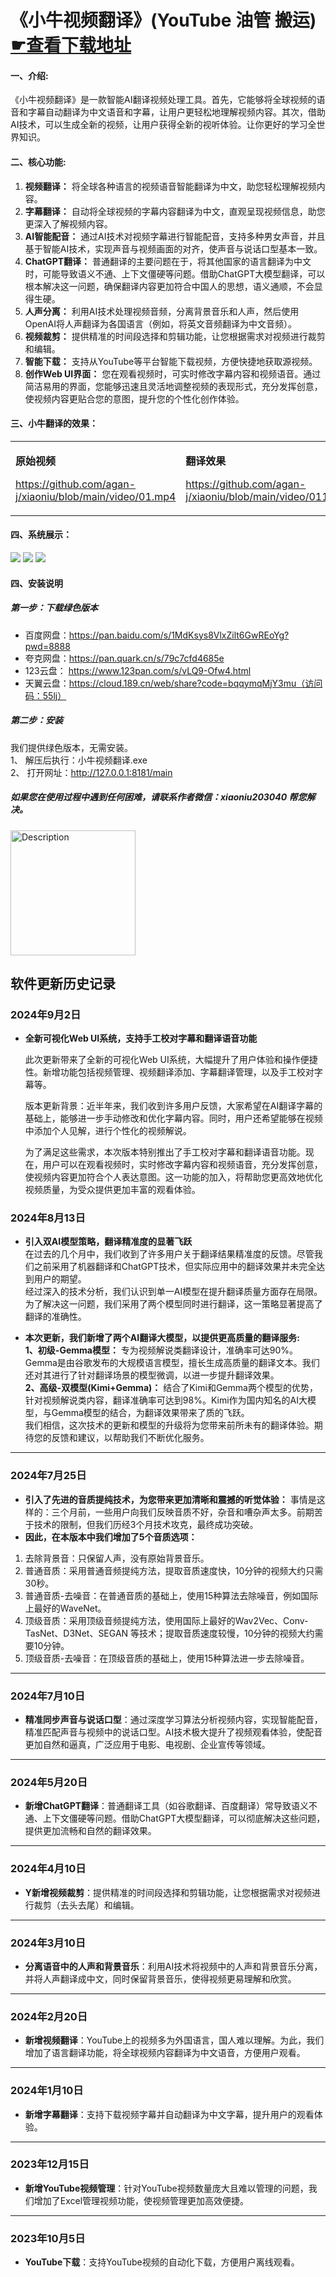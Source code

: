 # 《小牛视频翻译》(YouTube 油管 搬运) [☛查看下载地址](https://github.com/agan-j/xiaoniu?tab=readme-ov-file#%E5%9B%9B%E5%AE%89%E8%A3%85%E8%AF%B4%E6%98%8E)
#### 一、介绍:

《小牛视频翻译》是一款智能AI翻译视频处理工具。首先，它能够将全球视频的语音和字幕自动翻译为中文语音和字幕，让用户更轻松地理解视频内容。其次，借助AI技术，可以生成全新的视频，让用户获得全新的视听体验。让你更好的学习全世界知识。

#### 二、核心功能:
1. **视频翻译：** 将全球各种语言的视频语音智能翻译为中文，助您轻松理解视频内容。
2. **字幕翻译：** 自动将全球视频的字幕内容翻译为中文，直观呈现视频信息，助您更深入了解视频内容。
3. **AI智能配音：** 通过AI技术对视频字幕进行智能配音，支持多种男女声音，并且基于智能AI技术，实现声音与视频画面的对齐，使声音与说话口型基本一致。
4. **ChatGPT翻译：** 普通翻译的主要问题在于，将其他国家的语言翻译为中文时，可能导致语义不通、上下文僵硬等问题。借助ChatGPT大模型翻译，可以根本解决这一问题，确保翻译内容更加符合中国人的思想，语义通顺，不会显得生硬。
5. **人声分离：** 利用AI技术处理视频音频，分离背景音乐和人声，然后使用OpenAI将人声翻译为各国语言（例如，将英文音频翻译为中文音频）。
6. **视频裁剪：** 提供精准的时间段选择和剪辑功能，让您根据需求对视频进行裁剪和编辑。
7. **智能下载：** 支持从YouTube等平台智能下载视频，方便快捷地获取源视频。
8. **创作Web UI界面：** 您在观看视频时，可实时修改字幕内容和视频语音。通过简洁易用的界面，您能够迅速且灵活地调整视频的表现形式，充分发挥创意，使视频内容更贴合您的意图，提升您的个性化创作体验。



#### 三、小牛翻译的效果：
<table>
<tr>
<td width="50%">

**原始视频**

https://github.com/agan-j/xiaoniu/blob/main/video/01.mp4

</td>
<td width="50%">

**翻译效果**

https://github.com/agan-j/xiaoniu/blob/main/video/011.mp4

</td>
</tr>
</table>

#### 四、系统展示：
<img src="img/01.png" />
<img src="img/02.png" />
<img src="img/03.png" />

#### 四、安装说明
##### 第一步：下载绿色版本
- 百度网盘：https://pan.baidu.com/s/1MdKsys8VlxZilt6GwREoYg?pwd=8888
- 夸克网盘：https://pan.quark.cn/s/79c7cfd4685e
- 123云盘： https://www.123pan.com/s/vLQ9-Ofw4.html
- 天翼云盘：https://cloud.189.cn/web/share?code=bqqymqMjY3mu（访问码：55lj）

##### 第二步：安装
我们提供绿色版本，无需安装。  
1、 解压后执行：小牛视频翻译.exe  
2、 打开网址：http://127.0.0.1:8181/main


##### 如果您在使用过程中遇到任何困难，请联系作者微信：xiaoniu203040 帮您解决。
<img src="img/wx.png" alt="Description" width="200"/>

## 软件更新历史记录
### 2024年9月2日
- **全新可视化Web UI系统，支持手工校对字幕和翻译语音功能**

  此次更新带来了全新的可视化Web UI系统，大幅提升了用户体验和操作便捷性。新增功能包括视频管理、视频翻译添加、字幕翻译管理，以及手工校对字幕等。
  
  版本更新背景：近半年来，我们收到许多用户反馈，大家希望在AI翻译字幕的基础上，能够进一步手动修改和优化字幕内容。同时，用户还希望能够在视频中添加个人见解，进行个性化的视频解说。

  为了满足这些需求，本次版本特别推出了手工校对字幕和翻译语音功能。现在，用户可以在观看视频时，实时修改字幕内容和视频语音，充分发挥创意，使视频内容更加符合个人表达意图。这一功能的加入，将帮助您更高效地优化视频质量，为受众提供更加丰富的观看体验。



### 2024年8月13日
- **引入双AI模型策略，翻译精准度的显著飞跃**  
在过去的几个月中，我们收到了许多用户关于翻译结果精准度的反馈。尽管我们之前采用了机器翻译和ChatGPT技术，但实际应用中的翻译效果并未完全达到用户的期望。  
经过深入的技术分析，我们认识到单一AI模型在提升翻译质量方面存在局限。为了解决这一问题，我们采用了两个模型同时进行翻译，这一策略显著提高了翻译的准确性。  

- **本次更新，我们新增了两个AI翻译大模型，以提供更高质量的翻译服务:**   
**1、初级-Gemma模型：** 专为视频解说类翻译设计，准确率可达90%。Gemma是由谷歌发布的大规模语言模型，擅长生成高质量的翻译文本。我们还对其进行了针对翻译场景的模型微调，以进一步提升翻译效果。  
**2、高级-双模型(Kimi+Gemma)：** 结合了Kimi和Gemma两个模型的优势，针对视频解说类内容，翻译准确率可达到98%。Kimi作为国内知名的AI大模型，与Gemma模型的结合，为翻译效果带来了质的飞跃。  
我们相信，这次技术的更新和模型的升级将为您带来前所未有的翻译体验。期待您的反馈和建议，以帮助我们不断优化服务。  
---

### 2024年7月25日
- **引入了先进的音质提纯技术，为您带来更加清晰和震撼的听觉体验：**
事情是这样的：三个月前，一些用户向我们反映音质不好，杂音和嘈杂声太多。前期苦于技术的限制，但我们历经3个月技术攻克，最终成功突破。
- **因此，在本版本中我们增加了5个音质选项：**
1. 去除背景音：只保留人声，没有原始背景音乐。
2. 普通音质：采用普通音频提纯方法，提取音质速度快，10分钟的视频大约只需30秒。
3. 普通音质-去噪音：在普通音质的基础上，使用15种算法去除噪音，例如国际上最好的WaveNet。
4. 顶级音质：采用顶级音频提纯方法，使用国际上最好的Wav2Vec、Conv-TasNet、D3Net、SEGAN 等技术；提取音质速度较慢，10分钟的视频大约需要10分钟。
5. 顶级音质-去噪音：在顶级音质的基础上，使用15种算法进一步去除噪音。
---
### 2024年7月10日
- **精准同步声音与说话口型**：通过深度学习算法分析视频内容，实现智能配音，精准匹配声音与视频中的说话口型。AI技术极大提升了视频观看体验，使配音更加自然和逼真，广泛应用于电影、电视剧、企业宣传等领域。
---
### 2024年5月20日
- **新增ChatGPT翻译**：普通翻译工具（如谷歌翻译、百度翻译）常导致语义不通、上下文僵硬等问题。借助ChatGPT大模型翻译，可以彻底解决这些问题，提供更加流畅和自然的翻译效果。
---
### 2024年4月10日
- **Y新增视频裁剪**：提供精准的时间段选择和剪辑功能，让您根据需求对视频进行裁剪（去头去尾）和编辑。
---
### 2024年3月10日
- **分离语音中的人声和背景音乐**：利用AI技术将视频中的人声和背景音乐分离，并将人声翻译成中文，同时保留背景音乐，使得视频更易理解和欣赏。
---
### 2024年2月20日
- **新增视频翻译**：YouTube上的视频多为外国语言，国人难以理解。为此，我们增加了语言翻译功能，将全球视频内容翻译为中文语音，方便用户观看。
---
### 2024年1月10日
- **新增字幕翻译**：支持下载视频字幕并自动翻译为中文字幕，提升用户的观看体验。
---
### 2023年12月15日
- **新增YouTube视频管理**：针对YouTube视频数量庞大且难以管理的问题，我们增加了Excel管理视频功能，使视频管理更加高效便捷。
---
### 2023年10月5日
- **YouTube下载**：支持YouTube视频的自动化下载，方便用户离线观看。


